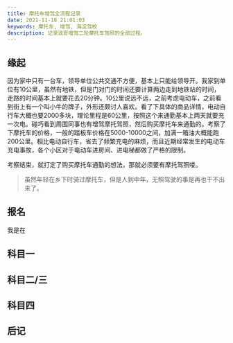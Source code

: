 ```yaml
---
title: 摩托车增驾全流程记录
date: 2021-11-18 21:01:03
keywords: 摩托车, 增驾, 海淀驾校
description: 记录浪哥增驾二轮摩托车驾照的全部过程。
---
```


## 缘起

因为家中只有一台车，领导单位公共交通不方便，基本上只能给领导开。我家到单位有10公里，虽然有地铁，但是门对门的时间还要计算两边走到地铁站的时间，走路的时间基本上就要花去20分钟。10公里说远不远，之前考虑电动车，之前看到街上有一个叫小牛的牌子，外形还颇讨人喜欢。看了下具体的商品详情，电动自行车大概也要2000多块，理论里程是60公里，按照这个来通勤基本上两天就要充一次电。碰巧看到周围同事也有增驾摩托驾照，然后购买摩托车来通勤的。考察了下摩托车的价格，一般的踏板车价格在5000-10000之间，加满一箱油大概能跑200公里。相比电动自行车，省去了频繁充电的麻烦，而且近期经常发生的电动车充电事故，各个小区对于电动车进房间、进电梯都做了严格的限制。

考察结束，就打定了购买摩托车通勤的想法，那就必须要有摩托驾照喽。

> 虽然年轻在乡下时骑过摩托车，但是人到中年，无照驾驶的事是再也干不出来了。

## 报名

我是在

## 科目一

## 科目二/三

## 科目四

## 后记

